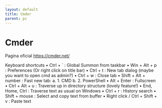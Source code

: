 ```yaml
---
layout: default
title: Cmder
parent: pc
---
```


# Cmder

Pagina oficial
https://cmder.net/

Keyboard shortcuts
• Ctrl + ` : Global Summon from taskbar
• Win + Alt + p : Preferences (Or right click on title bar)
• Ctrl + t : New tab dialog (maybe you want to open cmd as admin?)
• Ctrl + w : Close tab
• Shift + Alt + number : Fast new tab:
a. 1. CMD
b. 2. PowerShell
• Alt + Enter : Fullscreen
• Ctrl + Alt + u : Traverse up in directory structure (lovely feature!)
• End, Home, Ctrl : Traverse text as usual on Windows
• Ctrl + r : History search
• Shift + mouse : Select and copy text from buffer
• Right click / Ctrl + Shift + v : Paste text
